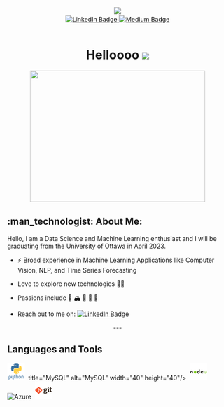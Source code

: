 <div id="header" align="center">
  <img src="https://media.giphy.com/media/R03zWv5p1oNSQd91EP/giphy.gif" width="100"/>
<div id="header">
  <a href="https://www.linkedin.com/in/tejas99/">
    <img src="https://img.shields.io/badge/LinkedIn-blue?style=for-the-badge&logo=linkedin&logoColor=white" alt="LinkedIn Badge"/>
  </a>
  <a href="https://tejas-khare99.medium.com/">
    <img src="https://img.shields.io/badge/Medium-black?style=for-the-badge&logo=medium&logoColor=white" alt="Medium Badge"/>
  </a>
</div>

<div id="badges">
     <img src="https://komarev.com/ghpvc/?username=tejaskhare99&style=flat-square&color=blue" alt=""/>
</div>
<h1>
  Helloooo
  <img src="https://media.giphy.com/media/hvRJCLFzcasrR4ia7z/giphy.gif" width="30px"/>
</h1>
  
<div align="center">
  <img src="https://media.giphy.com/media/DnMMGxEvniha7CvASq/giphy.gif" width="400" height="300"/>
</div>
 
<div align="left"> 
<h2> :man_technologist: About Me:</h2>
  
  Hello, I am a Data Science and Machine Learning enthusiast and I will be graduating from the University of Ottawa in April 2023.<br>
 
  - :zap: Broad experience in Machine Learning Applications like Computer Vision, NLP, and Time Series Forecasting
  
  - Love to explore new technologies :running_man:
  
  - Passions include :guitar: :mountain_snow: :boxing_glove: :ping_pong: :martial_arts_uniform:
  
  - Reach out to me on: [![LinkedIn Badge](https://img.shields.io/badge/LinkedIn-blue?style=for-the-badge&logo=linkedin&logoColor=white)](https://www.linkedin.com/in/tejas99/)
</div>
---
  
<div align="left">
  <h2>Languages and Tools</h2>
  <div>
  <img src="https://github.com/devicons/devicon/blob/master/icons/python/python-original-wordmark.svg" title="Python" alt="Python" width="40" height="40"/>&nbsp;
   title="MySQL"  alt="MySQL" width="40" height="40"/>&nbsp;
  <img src="https://github.com/devicons/devicon/blob/master/icons/nodejs/nodejs-original-wordmark.svg" title="NodeJS" alt="NodeJS" width="40" height="40"/>&nbsp;
  <img src="https://github.com/devicons/devicon/blob/master/icons/azure/azure-orignal-wordmark.svg" title="Azure" alt="Azure" width="40" height="40"/>&nbsp;
  <img src="https://github.com/devicons/devicon/blob/master/icons/git/git-original-wordmark.svg" title="Git" **alt="Git" width="40" height="40"/>
</div>
